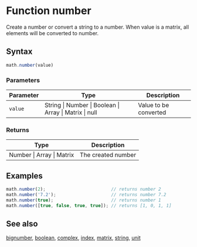 # Function number

Create a number or convert a string to a number.
When value is a matrix, all elements will be converted to number.


## Syntax

```js
math.number(value)
```

### Parameters

Parameter | Type | Description
--------- | ---- | -----------
`value` | String &#124; Number &#124; Boolean &#124; Array &#124; Matrix &#124; null | Value to be converted

### Returns

Type | Description
---- | -----------
Number &#124; Array &#124; Matrix | The created number


## Examples

```js
math.number(2);                         // returns number 2
math.number('7.2');                     // returns number 7.2
math.number(true);                      // returns number 1
math.number([true, false, true, true]); // returns [1, 0, 1, 1]
```


## See also

[bignumber](bignumber.md),
[boolean](boolean.md),
[complex](complex.md),
[index](index.md),
[matrix](matrix.md),
[string](string.md),
[unit](unit.md)


<!-- Note: This file is automatically generated from source code comments. Changes made in this file will be overridden. -->
